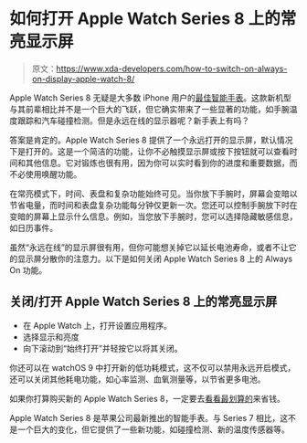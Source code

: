 # 如何打开 Apple Watch Series 8 上的常亮显示屏

> 原文：<https://www.xda-developers.com/how-to-switch-on-always-on-display-apple-watch-8/>

Apple Watch Series 8 无疑是大多数 iPhone 用户的[最佳智能手表](https://www.xda-developers.com/best-apple-watch/)。这款新机型与其前辈相比并不是一个巨大的飞跃，但它确实带来了一些显著的功能，如手腕温度跟踪和汽车碰撞检测。但是永远在线的显示器呢？新手表上有吗？

答案是肯定的。Apple Watch Series 8 提供了一个永远打开的显示屏，默认情况下是打开的。这是一个简洁的功能，让你不必触摸显示屏或按下按钮就可以查看时间和其他信息。它对锻炼也很有用，因为你可以实时看到你的进度和重要数据，而不必使用唤醒功能。

在常亮模式下，时间、表盘和复杂功能始终可见。当你放下手腕时，屏幕会变暗以节省电量，而时间和表盘复杂功能每分钟仅更新一次。您还可以控制手腕放下时在变暗的屏幕上显示什么信息。例如，当您放下手腕时，您可以选择隐藏敏感信息，如日历事件。

虽然“永远在线”的显示屏很有用，但你可能想关掉它以延长电池寿命，或者不让它的显示屏分散你的注意力。以下是如何关闭 Apple Watch Series 8 上的 Always On 功能。

## 关闭/打开 Apple Watch Series 8 上的常亮显示屏

*   在 Apple Watch 上，打开设置应用程序。
*   选择显示和亮度
*   向下滚动到“始终打开”并轻按它以将其关闭。

你还可以在 watchOS 9 中打开新的低功耗模式，这不仅可以禁用永远开启模式，还可以关闭其他耗电功能，如心率监测、血氧测量等，以节省更多电池。

如果你打算购买新的 Apple Watch Series 8，一定要去[看看最划算的](https://www.xda-developers.com/best-apple-watch-8-deals/)来省钱。

Apple Watch Series 8 是苹果公司最新推出的智能手表。与 Series 7 相比，这不是一个巨大的变化，但它提供了一些新功能，如碰撞检测、新的温度传感器等。